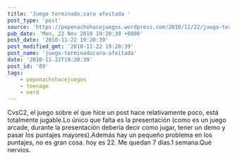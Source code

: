```yaml
---
title: 'Juego terminado,cara afeitada '
post_type: 'post'
source: 'https://pepenachohacejuegos.wordpress.com/2010/11/22/juego-terminadocara-afeitada/'
pub_date: 'Mon, 22 Nov 2010 19:20:39 +0000'
post_date: '2010-11-22 19:20:39'
post_modified_gmt: '2010-11-22 19:20:39'
post_name: 'juego-terminadocara-afeitada'
date: '2010-11-22T19:20:39'
post_id: '89'
tags:
    - pepenachohacejuegos
    - teenage
    - nerd
---
```

CvsC2, el juego sobre el que hice un post hace relativamente poco, está totalmente jugable.Lo único que falta es la presentación (como es un juego arcade, durante la presentación debería decir como jugar, tener un demo y pasar los puntajes mayores).Además hay un pequeño problema en los puntajes, no es gran cosa. hoy es 22. Me quedan 7 días.1 semana.Qué nervios.
